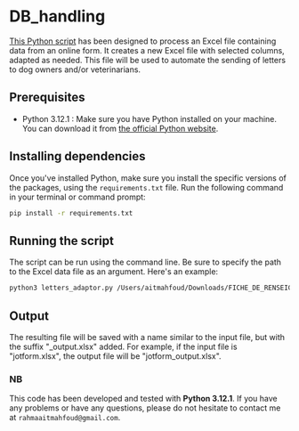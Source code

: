 # DB_handling

[This Python script](letters_adaptor.py) has been designed to process an Excel file containing data from an online form. It creates a new Excel file with selected columns, adapted as needed. This file will be used to automate the sending of letters to dog owners and/or veterinarians.

## Prerequisites

- Python 3.12.1 : Make sure you have Python installed on your machine. You can download it from [the official Python website](https://www.python.org/).

## Installing dependencies

Once you've installed Python, make sure you install the specific versions of the packages, using the `requirements.txt` file. Run the following command in your terminal or command prompt:

```bash
pip install -r requirements.txt
```
## Running the script

The script can be run using the command line. Be sure to specify the path to the Excel data file as an argument. Here's an example:

```bash 
python3 letters_adaptor.py /Users/aitmahfoud/Downloads/FICHE_DE_RENSEIGNEMENTS-4.xlsx
```
## Output
The resulting file will be saved with a name similar to the input file, but with the suffix "_output.xlsx" added. For example, if the input file is "jotform.xlsx", the output file will be "jotform_output.xlsx".

### NB
This code has been developed and tested with **Python 3.12.1**. If you have any problems or have any questions, please do not hesitate to contact me at `rahmaaitmahfoud@gmail.com`.
